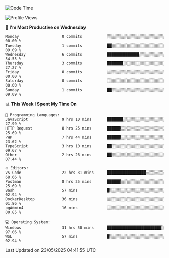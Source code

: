 <!--START_SECTION:waka-->
![Code Time](http://img.shields.io/badge/Code%20Time-5%2C024%20hrs%2055%20mins-blue)

![Profile Views](http://img.shields.io/badge/Profile%20Views-8-blue)

📅 **I'm Most Productive on Wednesday** 

```text
Monday                   0 commits           ░░░░░░░░░░░░░░░░░░░░░░░░░   00.00 % 
Tuesday                  1 commits           ██░░░░░░░░░░░░░░░░░░░░░░░   09.09 % 
Wednesday                6 commits           ██████████████░░░░░░░░░░░   54.55 % 
Thursday                 3 commits           ███████░░░░░░░░░░░░░░░░░░   27.27 % 
Friday                   0 commits           ░░░░░░░░░░░░░░░░░░░░░░░░░   00.00 % 
Saturday                 0 commits           ░░░░░░░░░░░░░░░░░░░░░░░░░   00.00 % 
Sunday                   1 commits           ██░░░░░░░░░░░░░░░░░░░░░░░   09.09 % 
```


📊 **This Week I Spent My Time On** 

```text
💬 Programming Languages: 
JavaScript               9 hrs 10 mins       ███████░░░░░░░░░░░░░░░░░░   27.99 % 
HTTP Request             8 hrs 25 mins       ██████░░░░░░░░░░░░░░░░░░░   25.69 % 
PHP                      7 hrs 44 mins       ██████░░░░░░░░░░░░░░░░░░░   23.62 % 
TypeScript               3 hrs 10 mins       ██░░░░░░░░░░░░░░░░░░░░░░░   09.67 % 
Other                    2 hrs 26 mins       ██░░░░░░░░░░░░░░░░░░░░░░░   07.44 % 

🔥 Editors: 
VS Code                  22 hrs 31 mins      █████████████████░░░░░░░░   68.66 % 
Postman                  8 hrs 25 mins       ██████░░░░░░░░░░░░░░░░░░░   25.69 % 
Bash                     57 mins             █░░░░░░░░░░░░░░░░░░░░░░░░   02.94 % 
DockerDesktop            36 mins             ░░░░░░░░░░░░░░░░░░░░░░░░░   01.86 % 
pgAdmin4                 16 mins             ░░░░░░░░░░░░░░░░░░░░░░░░░   00.85 % 

💻 Operating System: 
Windows                  31 hrs 50 mins      ████████████████████████░   97.06 % 
WSL                      57 mins             █░░░░░░░░░░░░░░░░░░░░░░░░   02.94 % 
```


 Last Updated on 23/05/2025 04:41:55 UTC
<!--END_SECTION:waka-->
